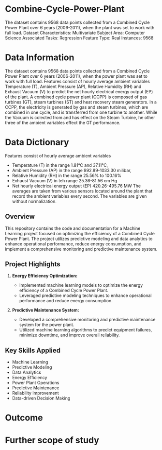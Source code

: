 # Combine-Cycle-Power-Plant

The dataset contains 9568 data points collected from a Combined Cycle Power Plant over 6 years (2006-2011), when the plant was set to work with full load.
Dataset Characteristics: Multivariate
Subject Area: Computer Science
Associated Tasks: Regression
Feature Type: Real
Instances: 9568

# Data Information
The dataset contains 9568 data points collected from a Combined Cycle Power Plant over 6 years (2006-2011), when the power plant was set to work with full load. Features consist of hourly average ambient variables Temperature (T), Ambient Pressure (AP), Relative Humidity (RH) and Exhaust Vacuum (V) to predict the net hourly electrical energy output (EP)  of the plant.
A combined cycle power plant (CCPP) is composed of gas turbines (GT), steam turbines (ST) and heat recovery steam generators. In a CCPP, the electricity is generated by gas and steam turbines, which are combined in one cycle, and is transferred from one turbine to another. While the Vacuum is colected from and has effect on the Steam Turbine, he other three of the ambient variables effect the GT performance.

# Data Dictionary
Features consist of hourly average ambient variables 
- Temperature (T) in the range 1.81°C and 37.11°C,
- Ambient Pressure (AP) in the range 992.89-1033.30 milibar,
- Relative Humidity (RH) in the range 25.56% to 100.16%
- Exhaust Vacuum (V) in teh range 25.36-81.56 cm Hg
- Net hourly electrical energy output (EP) 420.26-495.76 MW
The averages are taken from various sensors located around the plant that record the ambient variables every second. The variables are given without normalization.

## Overview

This repository contains the code and documentation for a Machine Learning project focused on optimizing the efficiency of a Combined Cycle Power Plant. The project utilizes predictive modeling and data analytics to enhance operational performance, reduce energy consumption, and implement a comprehensive monitoring and predictive maintenance system.

## Project Highlights

1. **Energy Efficiency Optimization:**
   - Implemented machine learning models to optimize the energy efficiency of a Combined Cycle Power Plant.
   - Leveraged predictive modeling techniques to enhance operational performance and reduce energy consumption.

2. **Predictive Maintenance System:**
   - Developed a comprehensive monitoring and predictive maintenance system for the power plant.
   - Utilized machine learning algorithms to predict equipment failures, minimize downtime, and improve overall reliability.

## Key Skills Applied

- Machine Learning
- Predictive Modeling
- Data Analytics
- Energy Efficiency
- Power Plant Operations
- Predictive Maintenance
- Reliability Improvement
- Data-driven Decision Making


# Outcome 


# Further scope of study
